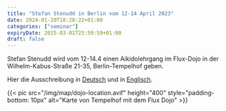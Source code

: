 ```yaml
---
title: "Stefan Stenudd in Berlin vom 12-14 April 2023"
date: 2024-01-20T18:28:22+01:00
categories: ["seminar"]
expiryDate: 2025-03-01T23:59:59+01:00
draft: false
---
```


Stefan Stenudd wird vom 12-14.4 einen Aikidolehrgang im Flux-Dojo in der Wilhelm-Kabus-Straße 21-35, Berlin-Tempelhof geben.

Hier die Ausschreibung in [Deutsch](https://flux-aikido.com/pdf/2024_StefanStenuddBerlin_de.pdf)
und in [Englisch](https://flux-aikido.com/pdf/2024_StefanStenuddBerlin_en.pdf).

{{< pic src="/img/map/dojo-location.avif" height="400" style="padding-bottom: 10px" alt="Karte von Tempelhof mit dem Flux Dojo" >}}